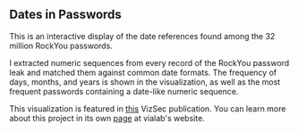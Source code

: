 Dates in Passwords
-------------------

This is an interactive display of the date references found among the 32 million RockYou passwords.

I extracted numeric sequences from every record of the RockYou password leak and matched them against common date formats.
The frequency of days, months, and years is shown in the visualization, as well as the most frequent passwords containing a date-like numeric sequence.

This visualization is featured in [this](http://vialab.science.uoit.ca/wp-content/papercite-data/pdf/ver2012a.pdf) VizSec publication. You can learn more about this project in its own [page](http://vialab.science.uoit.ca/portfolio/visualizing-semantics-in-passwords) at vialab's website.
